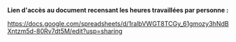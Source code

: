 **Lien d'accès au document recensant les heures travaillées par personne :**

https://docs.google.com/spreadsheets/d/1ralbVWGT8TCGy_61gmozy3hNdBXntzm5d-80Rv7dt5M/edit?usp=sharing
